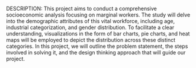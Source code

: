 DESCRIPTION:
This project aims to conduct a comprehensive socioeconomic analysis focusing on marginal workers.
The study will delve into the demographic attributes of this vital workforce, including age, industrial categorization, and gender distribution. 
To facilitate a clear understanding, visualizations in the form of bar charts, pie charts, and heat maps will be employed to depict the distribution across these distinct categories.
In this project, we will outline the problem statement, the steps involved in solving it, and the design thinking approach that will guide our project.
